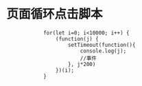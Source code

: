 # 页面循环点击脚本 #

                for(let i=0; i<10000; i++) {
                    (function(j) {
                        setTimeout(function(){
                            console.log(j);
                            //事件
                        }, j*200)
                    })(i);
                }
